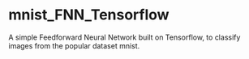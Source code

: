 # mnist_FNN_Tensorflow

A simple Feedforward Neural Network built on Tensorflow, to classify images from the popular dataset mnist.
